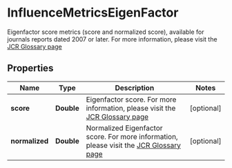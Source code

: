 

# InfluenceMetricsEigenFactor

Eigenfactor score metrics (score and normalized score), available for journals reports dated 2007 or later. For more information, please visit the [JCR Glossary page](http://jcr.help.clarivate.com/Content/glossary.htm#610062182_anchor23)

## Properties

Name | Type | Description | Notes
------------ | ------------- | ------------- | -------------
**score** | **Double** | Eigenfactor score. For more information, please visit the [JCR Glossary page](http://jcr.help.clarivate.com/Content/glossary.htm#610062182_anchor24) |  [optional]
**normalized** | **Double** | Normalized Eigenfactor score. For more information, please visit the [JCR Glossary page](http://jcr.help.clarivate.com/Content/glossary.htm#610062182_anchor33) |  [optional]



